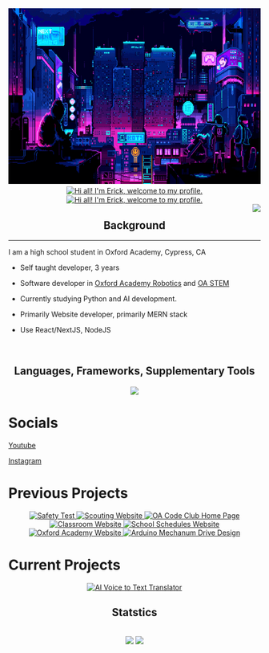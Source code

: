 <img src="./assets/cyberpunk-gif.gif" width="100%" height="350px">

<div align="center">
  <a href="https://github.com/enVId-tech" width="100%">
    <img align="center" src="https://readme-typing-svg.demolab.com?font=Inconsolata&size=38&duration=1500&pause=1500&center=true&vCenter=true&color=00E1F7&random=false&width=800&lines=Hi+all!+I'm+Erick%2C+welcome+to+my+profile." alt="Hi all! I'm Erick, welcome to my profile." />
  </a>

  <a href="https://github.com/enVId-tech" width="100%">
    <img align="center" src="https://readme-typing-svg.demolab.com?font=Inconsolata&size=38&duration=1500&pause=1500&center=true&vCenter=true&color=00E1F7&random=false&width=800&lines=Full+Stack+Software+Developer,+Engineer" alt="Hi all! I'm Erick, welcome to my profile." />
  </a>
</div>

<img align="right" src="https://github.com/enVId-tech/enVId-tech/assets/92957880/a183d5b4-7a22-4f3b-8089-dd09388d6d44">

<div align="left">
  <h2 align="center">Background</h2>
  <hr>
  I am a high school student in Oxford Academy, Cypress, CA

  -   Self taught developer, 3 years

  -   Software developer in [Oxford Academy Robotics](https://frc4079.org/) and [OA STEM](https://github.com/OASTEM)

  -   Currently studying Python and AI development.

  -   Primarily Website developer, primarily MERN stack

  -   Use React/NextJS, NodeJS
</div>
<br>
<h2 align="center">
  <strong>Languages, Frameworks, Supplementary Tools</strong>
</h2>
<p align="center">
  <a href="https://skillicons.dev" align="center">
    <img align="center" src="https://skillicons.dev/icons?i=bash,cpp,cs,css,discord,express,firebase,flask,git,github,html,java,js,ts,lua,mongodb,nextjs,pr,py,pytorch,react,replit,sass,stackoverflow,tensorflow,unity,vscode" />
  </a>
</p>

# Socials
[Youtube](https://www.youtube.com/@enVIdGaming)

[Instagram](https://www.instagram.com/envidtech/)

# Previous Projects
<div align="center">
  <span align="center">
    <a href="https://github.com/enVId-tech/Safety-Test" target="_blank">
      <img src="https://readme-lang-ef1nz8ms4-envid-tech.vercel.app/api/pin/?username=enVId-tech&repo=Safety-Test" width="45%" alt="Safety Test"/>
    </a>
    <a href="https://github.com/enVId-tech/Scouting-Website" target="_blank">
      <img src="https://readme-lang-ef1nz8ms4-envid-tech.vercel.app/api/pin/?username=enVId-tech&repo=Scouting-Website" width="45%" alt="Scouting Website"/>
    </a>
  </span>
  <span align="center">
    <a href="https://github.com/enVId-tech/OA-Code-Club-Homepage" target="_blank">
      <img src="https://readme-lang-ef1nz8ms4-envid-tech.vercel.app/api/pin/?username=enVId-tech&repo=OA-Code-Club-Homepage" width="45%" alt="OA Code Club Home Page"/>
    </a>
    <a href="https://github.com/enVId-tech/Classroom-Website" target="_blank">
      <img src="https://readme-lang-ef1nz8ms4-envid-tech.vercel.app/api/pin/?username=enVId-tech&repo=Classroom-Website" width="45%" alt="Classroom Website"/>
    </a>
  </span>
  <span align="center">
    <a href="https://github.com/enVId-tech/Schedules" target="_blank">
      <img src="https://readme-lang-ef1nz8ms4-envid-tech.vercel.app/api/pin/?username=enVId-tech&repo=Schedules" width="45%" alt="School Schedules Website"/>
    </a>
    <a href="https://github.com/enVId-tech/OA-Website" target="_blank">
      <img src="https://readme-lang-ef1nz8ms4-envid-tech.vercel.app/api/pin/?username=enVId-tech&repo=OA-Website" width="45%" alt="Oxford Academy Website"/>
    </a>
  </span>
  <a href="https://github.com/enVId-tech/MecanumDriveArduino" target="_blank">
    <img src="https://readme-lang-ef1nz8ms4-envid-tech.vercel.app/api/pin/?username=enVId-tech&repo=MecanumDriveArduino" width="45%" alt="Arduino Mechanum Drive Design"/>
  </a>
</div>

# Current Projects
<div align="center">
  <a href="https://github.com/enVId-tech/Voice-Recognition-AI" target="_blank">
    <img src="https://readme-lang-ef1nz8ms4-envid-tech.vercel.app/api/pin/?username=enVId-tech&repo=Voice-Recognition-AI" width="49%" alt="AI Voice to Text Translator"/>
  </a>
</div>
<div align="center">
  <h2 width="100%" align="center">Statstics</h2>
  <br>
  <img src="https://github-readme-stats.vercel.app/api/wakatime?username=enVId_Tech">
  <img src="https://readme-lang-ef1nz8ms4-envid-tech.vercel.app/api/top-langs/?username=enVId-tech&layout=donut-vertical&langs_count=32&exclude_repo=ReadmeLang">
</div>
